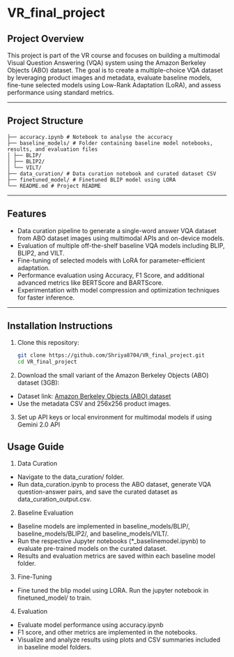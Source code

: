 # VR_final_project

## Project Overview

This project is part of the VR course and focuses on building a multimodal Visual Question Answering (VQA) system using the Amazon Berkeley Objects (ABO) dataset. The goal is to create a multiple-choice VQA dataset by leveraging product images and metadata, evaluate baseline models, fine-tune selected models using Low-Rank Adaptation (LoRA), and assess performance using standard metrics.

---

## Project Structure
```
├── accuracy.ipynb # Notebook to analyse the accuracy
├── baseline_models/ # Folder containing baseline model notebooks, results, and evaluation files
│ ├── BLIP/
│ ├── BLIP2/
│ └── VILT/
├── data_curation/ # Data curation notebook and curated dataset CSV
├── finetuned_model/ # Finetuned BLIP model using LORA
└── README.md # Project README
```
---

## Features

- Data curation pipeline to generate a single-word answer VQA dataset from ABO dataset images using multimodal APIs and on-device models.
- Evaluation of multiple off-the-shelf baseline VQA models including BLIP, BLIP2, and VILT.
- Fine-tuning of selected models with LoRA for parameter-efficient adaptation.
- Performance evaluation using Accuracy, F1 Score, and additional advanced metrics like BERTScore and BARTScore.
- Experimentation with model compression and optimization techniques for faster inference.

---

## Installation Instructions

1. Clone this repository:

   ```bash
   git clone https://github.com/Shriya8704/VR_final_project.git
   cd VR_final_project
   ```
2. Download the small variant of the Amazon Berkeley Objects (ABO) dataset (3GB):
- Dataset link: [ Amazon Berkeley Objects (ABO) dataset](https://amazon-berkeley-objects.s3.amazonaws.com/index.html)
- Use the metadata CSV and 256x256 product images.

3. Set up API keys or local environment for multimodal models if using Gemini 2.0 API

## Usage Guide
1. Data Curation
- Navigate to the data_curation/ folder.
- Run data_curation.ipynb to process the ABO dataset, generate VQA question-answer pairs, and save the curated dataset as data_curation_output.csv.

2. Baseline Evaluation
- Baseline models are implemented in baseline_models/BLIP/, baseline_models/BLIP2/, and baseline_models/VILT/.
- Run the respective Jupyter notebooks (*_baselinemodel.ipynb) to evaluate pre-trained models on the curated dataset.
- Results and evaluation metrics are saved within each baseline model folder.

3. Fine-Tuning
- Fine tuned the blip model using LORA. Run the jupyter notebook in finetuned_model/ to train.

4. Evaluation
- Evaluate model performance using accuracy.ipynb
- F1 score, and other metrics are implemented in the notebooks.
- Visualize and analyze results using plots and CSV summaries included in baseline model folders.
